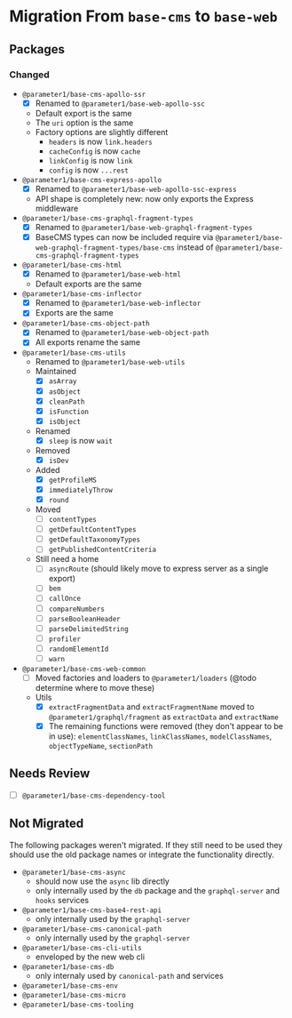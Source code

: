 # Migration From `base-cms` to `base-web`

## Packages
### Changed
- `@parameter1/base-cms-apollo-ssr`
  - [x] Renamed to `@parameter1/base-web-apollo-ssc`
  - Default export is the same
  - The `uri` option is the same
  - Factory options are slightly different
    - `headers` is now `link.headers`
    - `cacheConfig` is now `cache`
    - `linkConfig` is now `link`
    - `config` is now `...rest`
- `@parameter1/base-cms-express-apollo`
  - [x] Renamed to `@parameter1/base-web-apollo-ssc-express`
  - API shape is completely new: now only exports the Express middleware
- `@parameter1/base-cms-graphql-fragment-types`
  - [x] Renamed to `@parameter1/base-web-graphql-fragment-types`
  - [x] BaseCMS types can now be included require via `@parameter1/base-web-graphql-fragment-types/base-cms` instead of `@parameter1/base-cms-graphql-fragment-types`
- `@parameter1/base-cms-html`
  - [x] Renamed to `@parameter1/base-web-html`
  - Default exports are the same
- `@parameter1/base-cms-inflector`
  - [x] Renamed to `@parameter1/base-web-inflector`
  - [x] Exports are the same
- `@parameter1/base-cms-object-path`
  - [x] Renamed to `@parameter1/base-web-object-path`
  - [x] All exports rename the same
- `@parameter1/base-cms-utils`
  - Renamed to `@parameter1/base-web-utils`
  - Maintained
    - [x] `asArray`
    - [x] `asObject`
    - [x] `cleanPath`
    - [x] `isFunction`
    - [x] `isObject`
  - Renamed
    - [x] `sleep` is now `wait`
  - Removed
    - [x] `isDev`
  - Added
    - [x] `getProfileMS`
    - [x] `immediatelyThrow`
    - [x] `round`
  - Moved
    - [ ] `contentTypes`
    - [ ] `getDefaultContentTypes`
    - [ ] `getDefaultTaxonomyTypes`
    - [ ] `getPublishedContentCriteria`
  - Still need a home
    - [ ] `asyncRoute` (should likely move to express server as a single export)
    - [ ] `bem`
    - [ ] `callOnce`
    - [ ] `compareNumbers`
    - [ ] `parseBooleanHeader`
    - [ ] `parseDelimitedString`
    - [ ] `profiler`
    - [ ] `randomElementId`
    - [ ] `warn`

- `@parameter1/base-cms-web-common`
  - [ ] Moved factories and loaders to `@parameter1/loaders` (@todo determine where to move these)
  - Utils
    - [x] `extractFragmentData` and `extractFragmentName` moved to `@parameter1/graphql/fragment` as `extractData` and `extractName`
    - [x] The remaining functions were removed (they don't appear to be in use): `elementClassNames`, `linkClassNames`, `modelClassNames`, `objectTypeName`, `sectionPath`

## Needs Review
- [ ] `@parameter1/base-cms-dependency-tool`

## Not Migrated
The following packages weren't migrated. If they still need to be used they should use the old package names or integrate the functionality directly.
- `@parameter1/base-cms-async`
  - should now use the `async` lib directly
  - only internally used by the `db` package and the `graphql-server` and `hooks` services
- `@parameter1/base-cms-base4-rest-api`
  - only internally used by the `graphql-server`
- `@parameter1/base-cms-canonical-path`
  - only internally used by the `graphql-server`
- `@parameter1/base-cms-cli-utils`
  - enveloped by the new web cli
- `@parameter1/base-cms-db`
  - only internaly used by `canonical-path` and services
- `@parameter1/base-cms-env`
- `@parameter1/base-cms-micro`
- `@parameter1/base-cms-tooling`
